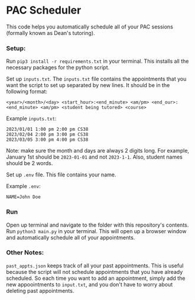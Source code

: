 # PAC Scheduler

This code helps you automatically schedule all of your PAC sessions (formally known as Dean's tutoring).

### Setup:
Run `pip3 install -r requirements.txt` in your terminal. This installs all the necessary packages for the python script.

Set up `inputs.txt`. The `inputs.txt` file contains the appointments that you want the script to set up separated by new lines. It should be in the following format:

```
<year>/<month>/<day> <start_hour>:<end_minute> <am/pm> <end_our>:<end_minute> <am/pm> <student being tutored> <course>
```
Example `inputs.txt`:
```
2023/01/01 1:00 pm 2:00 pm CS38
2023/02/04 2:00 pm 3:00 pm CS38
2023/03/05 3:00 pm 4:00 pm CS38
```
Note: make sure the month and days are always 2 digits long. For example, January 1st should be `2023-01-01` and not `2023-1-1`. Also, student names should be 2 words.

Set up `.env` file. This file contains your name.

Example `.env`:
```
NAME=John Doe
```

### Run
Open up terminal and navigate to the folder with this repository's contents. Run `python3 main.py` in your terminal. This will open up a browser window and automatically schedule all of your appointments.

### Other Notes:
`past_appts.json` keeps track of all your past appointments. This is useful because the script will not schedule appointments that you have already scheduled. So each time you want to add an appointment, simply add the new appoointments to `input.txt`, and you don't have to worry about deleting past appointments.